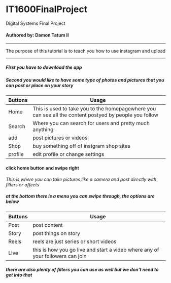 # IT1600FinalProject
Digital Systems Final Project
#### Authored by: Damon Tatum II
___
The purpose of this tutorial is to teach you how to use instagram and upload
___
##### __First__ you have to download the app
##### __Second__ you would like to have some type of photos and pictures that you can post or place on your story 

Buttons| Usage |
| ------ | ----------- |
| Home   | This is used to take you to the homepagewhere you can see all the content postyed by people you follow |
| Search | Where you can search for users and pretty much anything |
| add  | post pictures or videos |
| Shop| buy something off of instgram shop sites |
| profile | edit profile or change settings |

[id]: https://www.iphoneincanada.ca/news/ig-redesign-reels/  "The Dojocat"

#### click home button and swipe right

_This is where you can take pictures like a camera and post directly with filters or affects_
##### at the bottom there is a menu you can swipe through, the options are below
Buttons| Usage |
| ------ | ----------- |
| Post  | post content |
| Story | post things on story |
| Reels  | reels are just series or short videos |
| Live| this is how you go live and start a video where any of your followers can join |
##### there are also plenty of filters you can use as well but we don't need to get into that
